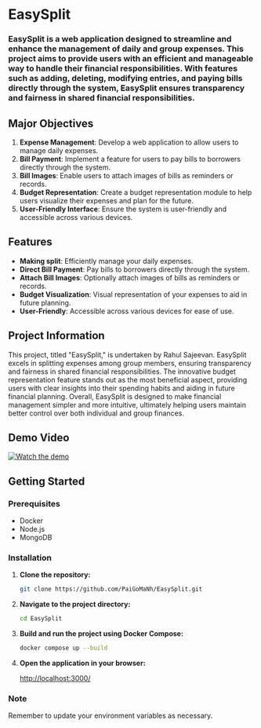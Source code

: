 # EasySplit

### EasySplit is a web application designed to streamline and enhance the management of daily and group expenses. This project aims to provide users with an efficient and manageable way to handle their financial responsibilities. With features such as adding, deleting, modifying entries, and paying bills directly through the system, EasySplit ensures transparency and fairness in shared financial responsibilities.


## Major Objectives

1. **Expense Management**: Develop a web application to allow users to manage daily expenses.
2. **Bill Payment**: Implement a feature for users to pay bills to borrowers directly through the system.
3. **Bill Images**: Enable users to attach images of bills as reminders or records.
4. **Budget Representation**: Create a budget representation module to help users visualize their expenses and plan for the future.
5. **User-Friendly Interface**: Ensure the system is user-friendly and accessible across various devices.

## Features

- **Making split**: Efficiently manage your daily expenses.
- **Direct Bill Payment**: Pay bills to borrowers directly through the system.
- **Attach Bill Images**: Optionally attach images of bills as reminders or records.
- **Budget Visualization**: Visual representation of your expenses to aid in future planning.
- **User-Friendly**: Accessible across various devices for ease of use.

## Project Information

This project, titled "EasySplit," is undertaken by Rahul Sajeevan. EasySplit excels in splitting expenses among group members, ensuring transparency and fairness in shared financial responsibilities. The innovative budget representation feature stands out as the most beneficial aspect, providing users with clear insights into their spending habits and aiding in future financial planning. Overall, EasySplit is designed to make financial management simpler and more intuitive, ultimately helping users maintain better control over both individual and group finances.

## Demo Video

[![Watch the demo](https://img.youtube.com/vi/VIDEO_ID_HERE/0.jpg)](https://drive.google.com/file/d/1hz8ucWy72ACWv64VFtiz0niF7O4W2rp-/view?usp=drive_link)

## Getting Started

### Prerequisites

- Docker
- Node.js
- MongoDB

### Installation

1. **Clone the repository:**

    ```bash
    git clone https://github.com/PaiGoMaNh/EasySplit.git
    ```

2. **Navigate to the project directory:**

    ```bash
    cd EasySplit
    ```

3. **Build and run the project using Docker Compose:**

    ```bash
    docker compose up --build
    ```

4. **Open the application in your browser:**

    [http://localhost:3000/](http://localhost:3000/)

### Note

Remember to update your environment variables as necessary.


